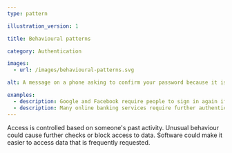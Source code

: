 ```yaml
---
type: pattern

illustration_version: 1

title: Behavioural patterns

category: Authentication

images:
  - url: /images/behavioural-patterns.svg

alt: A message on a phone asking to confirm your password because it is a new or unfamiliar device.

examples:
  - description: Google and Facebook require people to sign in again if they're accessing services from a new location
  - description: Many online banking services require further authentication when transferring money to a new account
---
```


Access is controlled based on someone's past activity. Unusual behaviour could cause further checks or block access to data. Software could make it easier to access data that is frequently requested.
